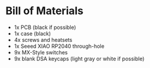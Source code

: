 # Bill of Materials

- 1x PCB (black if possible)
- 1x case (black)
- 4x screws and heatsets
- 1x Seeed XIAO RP2040 through-hole
- 9x MX-Style switches
- 9x blank DSA keycaps (light gray or white if possible)
